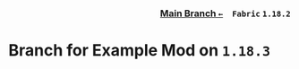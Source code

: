 ### <p align=right>[Main Branch `←`](https://github.com/KrLite/Example-Mod)&emsp;`Fabric` `1.18.2`</p>

# Branch for Example Mod on `1.18.3`
